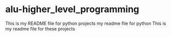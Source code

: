 # alu-higher_level_programming
This is my README file for python projects
my readme file for python
This is my readme file for these projects
